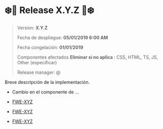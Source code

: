 
# ❄️🚀 Release X.Y.Z 🚀❄️

> Version: **X.Y.Z**
>
> Fecha de despliegue: **05/01/2019 6:00 AM**
>
> Fecha congelación: **01/01/2019**
>
> Componentes afectados **Eliminar si no aplica** : CSS, HTML, TS, JS, Other (especificar)
>
> Release manager: @


Breve descripción de la implementación.


- Cambio en el componente de ...


- [FWE-XYZ](https://paradigma.atlassian.net/browse/FWE-XYZ)
- [FWE-XYZ](https://paradigma.atlassian.net/browse/FWE-XYZ)
- [FWE-XYZ](https://paradigma.atlassian.net/browse/FWE-XYZ)
